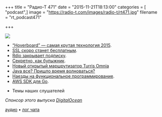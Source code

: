 +++
title = "Радио-Т 471"
date = "2015-11-21T18:13:00"
categories = [ "podcast",]
image = "https://radio-t.com/images/radio-t/rt471.jpg"
filename = "rt_podcast471"

+++

![](https://radio-t.com/images/radio-t/rt471.jpg)

* [“Hoverboard” — самая крутая технология 2015](http://www.ACASUALSENSE.com/hoverboard-coolest-technology-of-2015/).
* [SSL скоро станет бесплатным](https://certsimple.com/blog/domain-validated-ssl-will-be-free).
* [Rdio закрывает подписку](http://www.digitalmusicnews.com/2015/11/20/breaking-rdio-is-terminating-all-subscriptions-on-monday/).
* [Секретно, как булыжник](http://www.geeksaresexy.net/2015/11/19/new-gadget-promises-rock-solid-security/).
* [Новый открытый маршрутизатор Turris Omnia](http://www.opennet.ru/opennews/art.shtml?num=43315)
* [Java все? Пришло время волноваться?](https://dzone.com/articles/even-if-oracle-is-losing-interest-in-java-should-y-1)
* [Наезды на функциональное программирование](https://storify.com/realtalktech/why-functional-programming-sucks).
* [AWS SDK для Go](https://aws.amazon.com/blogs/aws/now-available-version-1-0-of-the-aws-sdk-for-go/).
- Темы наших слушателей

_Спонсор этого выпуска [DigitalOcean](https://www.digitalocean.com)_

[аудио](http://cdn.radio-t.com/rt_podcast471.mp3) • [лог чата](http://chat.radio-t.com/logs/radio-t-471.html)
<audio src="http://cdn.radio-t.com/rt_podcast471.mp3" preload="none"></audio>

